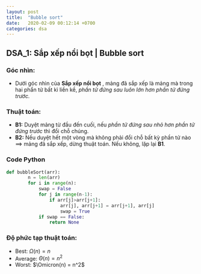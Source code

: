 ```yaml
---
layout: post
title:  "Bubble sort"
date:   2020-02-09 00:12:14 +0700
categories: dsa
---
```


## DSA_1: Sắp xếp nổi bọt | Bubble sort

### Góc nhìn:

* Dưới góc nhìn của **Sắp xếp nổi bọt** , mảng đã sắp xếp là mảng mà trong hai phẩn tử bất kì liền kề, *phần tử đứng sau luôn lớn hơn phần tử đứng trước.*

### Thuật toán:

* **B1:** Duyệt mảng từ đầu đến cuối, nếu *phần tử đứng sau nhỏ hơn phần tử đứng trước* thì đổi chỗ chúng.
* **B2:** Nếu duyệt hết một vòng mà không phải đổi chỗ bất kỳ phần tử nào ==> mảng đã sắp xếp, dừng thuật toán. Nếu không, lặp lại **B1**.

### Code Python

```python
def bubbleSort(arr):
        n = len(arr)
        for i in range(n):
            swap = False
            for j in range(n-1):
                if arr[j]>arr[j+1]:
                    arr[j], arr[j+1] = arr[j+1], arr[j]
                    swap = True
            if swap == False:
                return None
```

### Độ phức tạp thuật toán:

* Best: $\Omega (n)=n$
* Average: $\Theta (n) = n^2$
* Worst: $\Omicron(n) = n^2$